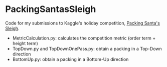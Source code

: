 PackingSantasSleigh
===================

Code for my submissions to Kaggle's holiday competition, [Packing Santa's Sleigh](http://www.kaggle.com/c/packing-santas-sleigh).

- MetricCalculation.py: calculates the competition metric (order term + height term)
- TopDown.py and TopDownOnePass.py: obtain a packing in a Top-Down direction
- BottomUp.py: obtain a packing in a Bottom-Up direction

